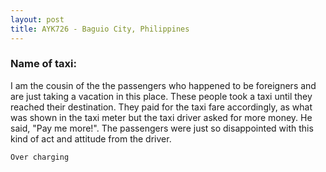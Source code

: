```yaml
---
layout: post
title: AYK726 - Baguio City, Philippines
---
```


### Name of taxi: 

I am the cousin of the the passengers who happened to be foreigners and  are just taking a vacation in this place. These people  took a taxi until they reached their destination. They paid for the taxi fare accordingly, as what was shown in the taxi meter
but the taxi driver asked for more money. He said, "Pay me more!". The passengers were just so disappointed with this kind of act and attitude from the driver. 


```Over charging```
